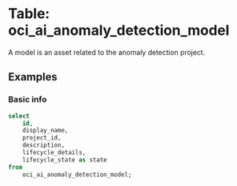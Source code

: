 # Table: oci_ai_anomaly_detection_model

A model is an asset related to the anomaly detection project.

## Examples

### Basic info

```sql
select
    id,
    display_name,
    project_id,
    description,
    lifecycle_details,
    lifecycle_state as state
from
    oci_ai_anomaly_detection_model;
```